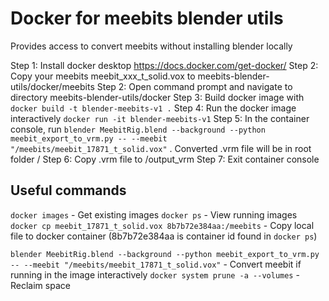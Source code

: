 # Docker for meebits blender utils
Provides access to convert meebits without installing blender locally

Step 1: Install docker desktop https://docs.docker.com/get-docker/
Step 2: Copy your meebits meebit_xxx_t_solid.vox to meebits-blender-utils/docker/meebits
Step 2: Open command prompt and navigate to directory meebits-blender-utils/docker
Step 3: Build docker image with `docker build -t blender-meebits-v1 .`
Step 4: Run the docker image interactively `docker run -it blender-meebits-v1`
Step 5: In the container console, run `blender MeebitRig.blend --background --python meebit_export_to_vrm.py -- --meebit "/meebits/meebit_17871_t_solid.vox"` . Converted .vrm file will be in root folder /
Step 6: Copy .vrm file to /output_vrm
Step 7: Exit container console


## Useful commands
`docker images` - Get existing images
`docker ps` - View running images
`docker cp meebit_17871_t_solid.vox 8b7b72e384aa:/meebits` - Copy local file to docker container (8b7b72e384aa is container id found in `docker ps`)

`blender MeebitRig.blend --background --python meebit_export_to_vrm.py -- --meebit "/meebits/meebit_17871_t_solid.vox"` - Convert meebit if running in the image interactively
`docker system prune -a --volumes` - Reclaim space